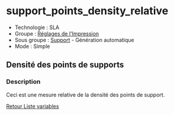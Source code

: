 # support_points_density_relative

* Technologie : SLA
* Groupe : [Réglages de l'Impression](../sla_printer/sla_parameters.md)
* Sous groupe : [Support](../print_settings/print_settings.md#support) - Génération automatique
* Mode : Simple

## Densité des points de supports

### Description

Ceci est une mesure relative de la densité des points de support.

[Retour Liste variables](variable_list.md)